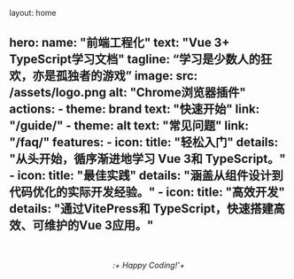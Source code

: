 layout: home

hero:
  name: "前端工程化"
  text: "Vue 3+ TypeScript学习文档"
  tagline: “学习是少数人的狂欢，亦是孤独者的游戏”
  image:
    src: /assets/logo.png
    alt: "Chrome浏览器插件"
  actions:
    - theme: brand
        text: "快速开始"
        link: "/guide/"
    - theme: alt
        text: "常见问题"
        link: "/faq/"
  features:
    - icon:
        title: "轻松入门"
        details: "从头开始，循序渐进地学习 Vue 3和 TypeScript。"
    - icon:
        title: "最佳实践"
        details: "涵盖从组件设计到代码优化的实际开发经验。"
    - icon:
        title: "高效开发"
        details: "通过VitePress和 TypeScript，快速搭建高效、可维护的Vue 3应用。"
---

<div style="text-align: center; margin-top:50px;">
  <em>:+ Happy Coding!'+</em>
</div>